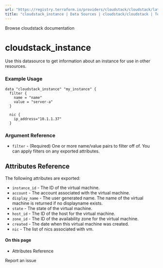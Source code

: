 ```yaml
---
url: "https://registry.terraform.io/providers/cloudstack/cloudstack/latest/docs/data-sources/instance"
title: "cloudstack_instance | Data Sources | cloudstack/cloudstack | Terraform | Terraform Registry"
---
```


Browse cloudstack documentation

# cloudstack_instance

Use this datasource to get information about an instance for use in other resources.

### Example Usage

```hcl hcl
data "cloudstack_instance" "my_instance" {
  filter {
    name = "name"
    value = "server-a"
  }

  nic {
    ip_address="10.1.1.37"
  }
```

### Argument Reference

- `filter` \- (Required) One or more name/value pairs to filter off of. You can apply filters on any exported attributes.

## Attributes Reference

The following attributes are exported:

- `instance_id` \- The ID of the virtual machine.
- `account` \- The account associated with the virtual machine.
- `display_name` \- The user generated name. The name of the virtual machine is returned if no displayname exists.
- `state` \- The state of the virtual machine.
- `host_id` \- The ID of the host for the virtual machine.
- `zone_id` \- The ID of the availability zone for the virtual machine.
- `created` \- The date when this virtual machine was created.
- `nic` \- The list of nics associated with vm.

#### On this page

- Attributes Reference

Report an issue